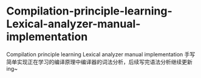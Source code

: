 # Compilation-principle-learning-Lexical-analyzer-manual-implementation
Compilation principle learning Lexical analyzer manual implementation
手写简单实现正在学习的编译原理中编译器的词法分析，后续写完语法分析继续更新ing~
